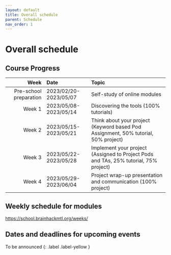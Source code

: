 ```yaml
---
layout: default
title: Overall schedule
parent: Schedule
nav_order: 1
---
```


# Overall schedule

## Course Progress

| Week                    | Date                  | Topic                                                                                |
|------------------------:|:----------------------|:-------------------------------------------------------------------------------------|
| Pre-school preparation  | 2023/02/20-2023/05/07 | Self-study of online modules                                                         |
| Week 1                  | 2023/05/08-2023/05/14 | Discovering the tools (100% tutorials)                                               |
| Week 2                  | 2023/05/15-2023/05/21 | Think about your project (Keyword based Pod Assignment, 50% tutorial, 50% project)   |
| Week 3                  | 2023/05/22-2023/05/28 | Implement your project (Assigned to Project Pods and TAs, 25% tutorial, 75% project) |
| Week 4                  | 2023/05/29-2023/06/04 | Project wrap-up presentation and communication (100% project)                        |

## Weekly schedule for modules 
https://school.brainhackmtl.org/weeks/

## Dates and deadlines for upcoming events

To be announced
{: .label .label-yellow }